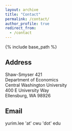 ```yaml
---
layout: archive
title: "Contact"
permalink: /contact/
author_profile: true
redirect_from:
  - /contact
---
```


{% include base_path %}

## Address
Shaw-Smyser 421\
Department of Economics\
Central Washington University\
400 E University Way\
Ellensburg, WA 98926

## Email
yurim.lee 'at' cwu 'dot' edu
